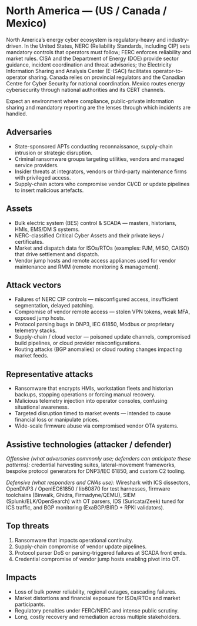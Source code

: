 # North America — (US / Canada / Mexico)


North America’s energy cyber ecosystem is regulatory-heavy and industry-driven. In the United States, 
NERC (Reliability Standards, including CIP) sets mandatory controls that operators must follow; FERC enforces 
reliability and market rules. CISA and the Department of Energy (DOE) provide sector guidance, incident 
coordination and threat advisories; the Electricity Information Sharing and Analysis Center (E-ISAC) facilitates 
operator-to-operator sharing. Canada relies on provincial regulators and the Canadian Centre for Cyber Security 
for national coordination. Mexico routes energy cybersecurity through national authorities and its CERT channels. 

Expect an environment where compliance, public-private information sharing and mandatory reporting are the lenses 
through which incidents are handled.

## Adversaries

* State-sponsored APTs conducting reconnaissance, supply-chain intrusion or strategic disruption.
* Criminal ransomware groups targeting utilities, vendors and managed service providers.
* Insider threats at integrators, vendors or third-party maintenance firms with privileged access.
* Supply-chain actors who compromise vendor CI/CD or update pipelines to insert malicious artefacts.

## Assets

* Bulk electric system (BES) control & SCADA — masters, historians, HMIs, EMS/DM S systems.
* NERC-classified Critical Cyber Assets and their private keys / certificates.
* Market and dispatch data for ISOs/RTOs (examples: PJM, MISO, CAISO) that drive settlement and dispatch.
* Vendor jump hosts and remote access appliances used for vendor maintenance and RMM (remote monitoring & management).

## Attack vectors

* Failures of NERC CIP controls — misconfigured access, insufficient segmentation, delayed patching.
* Compromise of vendor remote access — stolen VPN tokens, weak MFA, exposed jump hosts.
* Protocol parsing bugs in DNP3, IEC 61850, Modbus or proprietary telemetry stacks.
* Supply-chain / cloud vector — poisoned update channels, compromised build pipelines, or cloud provider misconfigurations.
* Routing attacks (BGP anomalies) or cloud routing changes impacting market feeds.

## Representative attacks

* Ransomware that encrypts HMIs, workstation fleets and historian backups, stopping operations or forcing manual recovery.
* Malicious telemetry injection into operator consoles, confusing situational awareness.
* Targeted disruption timed to market events — intended to cause financial loss or manipulate prices.
* Wide-scale firmware abuse via compromised vendor OTA systems.

## Assistive technologies (attacker / defender)

*Offensive (what adversaries commonly use; defenders can anticipate these patterns):* credential harvesting suites, lateral-movement frameworks, bespoke protocol generators for DNP3/IEC 61850, and custom C2 tooling.

*Defensive (what responders and CNAs use):* Wireshark with ICS dissectors, OpenDNP3 / OpenIEC61850 / lib60870 for test harnesses, firmware toolchains (Binwalk, Ghidra, Firmadyne/QEMU), SIEM (Splunk/ELK/OpenSearch) with OT parsers, IDS (Suricata/Zeek) tuned for ICS traffic, and BGP monitoring (ExaBGP/BIRD + RPKI validators).

## Top threats

1. Ransomware that impacts operational continuity.
2. Supply-chain compromise of vendor update pipelines.
3. Protocol parser DoS or parsing-triggered failures at SCADA front ends.
4. Credential compromise of vendor jump hosts enabling pivot into OT.

## Impacts

* Loss of bulk power reliability, regional outages, cascading failures.
* Market distortions and financial exposure for ISOs/RTOs and market participants.
* Regulatory penalties under FERC/NERC and intense public scrutiny.
* Long, costly recovery and remediation across multiple stakeholders.